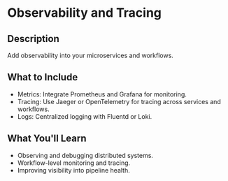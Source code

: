 # Observability and Tracing

## Description

Add observability into your microservices and workflows.

## What to Include

- Metrics: Integrate Prometheus and Grafana for monitoring.
- Tracing: Use Jaeger or OpenTelemetry for tracing across services and workflows.
- Logs: Centralized logging with Fluentd or Loki.

## What You'll Learn

- Observing and debugging distributed systems.
- Workflow-level monitoring and tracing.
- Improving visibility into pipeline health.
